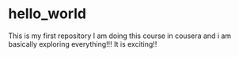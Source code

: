 # hello_world
This is my first repository
I am doing this course in cousera and i am basically exploring everything!!!
It is exciting!!
